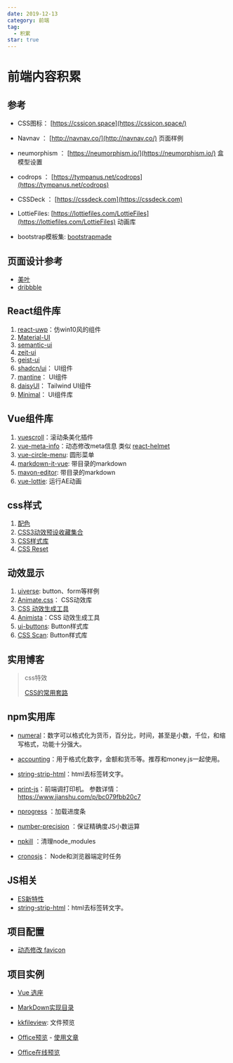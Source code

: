 ```yaml
---
date: 2019-12-13
category: 前端
tag:
  - 积累
star: true
---
```

# 前端内容积累

## 参考

- CSS图标： [https://cssicon.space](https://cssicon.space/)

- Navnav ： [http://navnav.co/](http://navnav.co/) 页面样例  

- neumorphism ： [https://neumorphism.io/](https://neumorphism.io/) 盒模型设置

- codrops ： [https://tympanus.net/codrops](https://tympanus.net/codrops)

- CSSDeck ： [https://cssdeck.com](https://cssdeck.com)

- LottieFiles: [https://lottiefiles.com/LottieFiles](https://lottiefiles.com/LottieFiles) 动画库

- bootstrap模板集: [bootstrapmade](https://bootstrapmade.com/)

## 页面设计参考

- [美叶](https://www.meiye.art/inspiration/1/1)
- [dribbble](https://dribbble.com/)

## React组件库

1. [react-uwp](https://www.react-uwp.com/)：仿win10风的组件
1. [Material-UI](<https://material-ui.com/>)
1. [semantic-ui](<https://1.semantic-ui.com/>)
1. [zeit-ui](<https://react.zeit-ui.co/zh-cn/components/text>)
1. [geist-ui](<https://react.geist-ui.dev/zh-cn/components/text>)
1. [shadcn/ui](https://ui.shadcn.com/docs)： UI组件
1. [mantine](https://mantine.dev/getting-started/)： UI组件
1. [daisyUI](https://daisyui.com/)： Tailwind UI组件
1. [Minimal](https://minimals.cc/components)： UI组件库


## Vue组件库

1. [vuescroll](https://vuescrolljs.yvescoding.org/zh/guide/)：滚动条美化插件
1. [vue-meta-info](https://www.npmjs.com/package/vue-meta-info)：动态修改meta信息   类似 [react-helmet](https://www.npmjs.com/package/react-helmet)
1. [vue-circle-menu](https://www.npmjs.com/package/vue-circle-menu): 圆形菜单
1. [markdown-it-vue](https://www.npmjs.com/package/markdown-it-vue): 带目录的markdown
1. [mavon-editor](https://www.npmjs.com/package/mavon-editor): 带目录的markdown
1. [vue-lottie](https://www.npmjs.com/package/vue-lottie): 运行AE动画

## css样式

1. [配色](<https://zhuanlan.zhihu.com/p/139930130>)
2. [CSS3动效预设收藏集合](<https://anicollection.github.io/#/>)
3. [CSS样式库](<https://www.tailwindcss.cn/>)
4. [CSS Reset](<https://meyerweb.com/eric/tools/css/reset//>)

## 动效显示

1. [uiverse](https://uiverse.io/buttons): button、form等样例
1. [Animate.css](https://animate.style/)： CSS动效库
1. [CSS 动效生成工具](https://angrytools.com/css/animation/)
1. [Animista](https://animista.net/)：CSS 动效生成工具
1. [ui-buttons](https://ui-buttons.web.app/): Button样式库
1. [CSS Scan](https://getcssscan.com/css-buttons-examples): Button样式库

## 实用博客

 > css特效
 >
 > [CSS的常用套路](<https://juejin.im/post/5e070cd9f265da33f8653f00>)

## npm实用库

- [numeral](http://numeraljs.com/)：数字可以格式化为货币，百分比，时间，甚至是小数，千位，和缩写格式，功能十分强大。
- [accounting](http://numeraljs.com/)：用于格式化数字，金额和货币等。推荐和money.js一起使用。
- [string-strip-html](https://www.npmjs.com/package/string-strip-html/)：html去标签转文字。

- [print-js](https://printjs.crabbly.com/)：前端调打印机。 参数详情： <https://www.jianshu.com/p/bc079fbb20c7>

- [nprogress](https://madewith.cn/23) ：加载进度条
- [number-precision](https://www.npmjs.com/package/number-precision) ：保证精确度JS小数运算

- [npkill](https://www.npmjs.com/package/npkill) ：清理node_modules
- [cronosjs](https://www.npmjs.com/package/cronosjs)： Node和浏览器端定时任务

## JS相关

- [ES新特性](https://suchun.vip/ECMAScript/ES6.html)
- [string-strip-html](https://www.npmjs.com/package/string-strip-html/)：html去标签转文字。

## 项目配置

- [动态修改 favicon](https://m.yisu.com/zixun/170081.html)

## 项目实例

- [Vue 选座](https://github.com/zenghao0219/seat-select-wechat)
- [MarkDown实现目录](https://blog.csdn.net/ssjdoudou/article/details/113097733)

- [kkfileview](https://kkfileview.keking.cn/zh-cn/index.html): 文件预览

- [Office预览](https://api.onlyoffice.com/editors/howitworks) - [使用文章](https://www.jianshu.com/p/2d4f977ffeac)
- [Office在线预览](https://blog.csdn.net/qiangw09/article/details/96437744)

